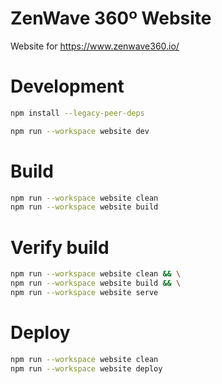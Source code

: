 # ZenWave 360º Website

Website for https://www.zenwave360.io/

# Development

```bash
npm install --legacy-peer-deps
```

```bash
npm run --workspace website dev
```

# Build

```bash
npm run --workspace website clean
npm run --workspace website build
```

# Verify build

```bash
npm run --workspace website clean && \
npm run --workspace website build && \
npm run --workspace website serve
```

# Deploy

```bash
npm run --workspace website clean
npm run --workspace website deploy
```
